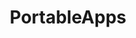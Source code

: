 ---
title: PortableApps
layout: default
has_children: true
parent: Tools
permalink: /docs/portable-apps
---